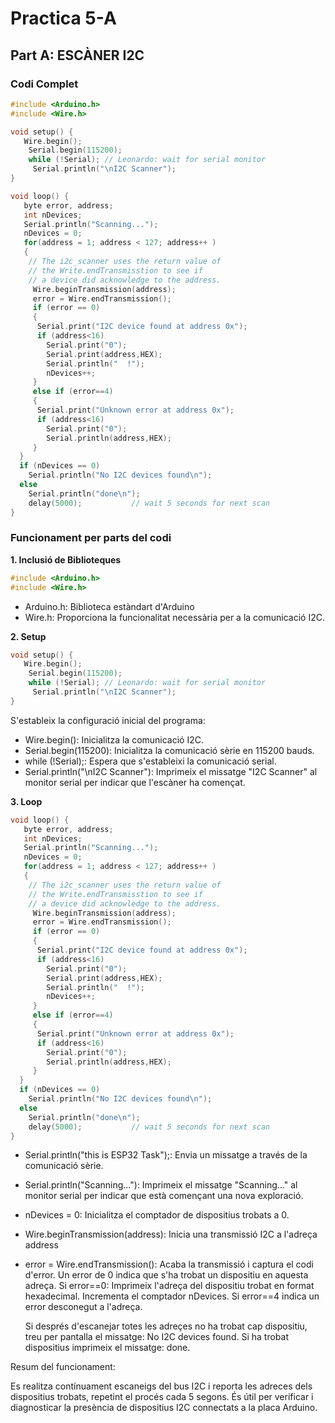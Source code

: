 # Practica 5-A
## Part A: ESCÀNER I2C
### Codi Complet
```cpp
#include <Arduino.h>
#include <Wire.h> 

void setup() {
   Wire.begin(); 
    Serial.begin(115200); 
    while (!Serial); // Leonardo: wait for serial monitor 
     Serial.println("\nI2C Scanner");
}

void loop() {
   byte error, address; 
   int nDevices; 
   Serial.println("Scanning..."); 
   nDevices = 0; 
   for(address = 1; address < 127; address++ ) 
   { 
    // The i2c_scanner uses the return value of 
    // the Write.endTransmisstion to see if 
    // a device did acknowledge to the address. 
     Wire.beginTransmission(address); 
     error = Wire.endTransmission(); 
     if (error == 0) 
     { 
      Serial.print("I2C device found at address 0x"); 
      if (address<16) 
        Serial.print("0"); 
        Serial.print(address,HEX); 
        Serial.println("  !"); 
        nDevices++; 
     } 
     else if (error==4) 
     { 
      Serial.print("Unknown error at address 0x"); 
      if (address<16) 
        Serial.print("0"); 
        Serial.println(address,HEX); 
     }     
  } 
  if (nDevices == 0) 
    Serial.println("No I2C devices found\n"); 
  else 
    Serial.println("done\n"); 
    delay(5000);           // wait 5 seconds for next scan
}
```
### Funcionament per parts del codi

__1. Inclusió de Biblioteques__
```cpp
#include <Arduino.h>
#include <Wire.h> 
```
- Arduino.h: Biblioteca estàndart d'Arduino
- Wire.h: Proporciona la funcionalitat necessària per a la comunicació I2C.
    
__2. Setup__
```cpp
void setup() {
   Wire.begin(); 
    Serial.begin(115200); 
    while (!Serial); // Leonardo: wait for serial monitor 
     Serial.println("\nI2C Scanner");
}
```
S'estableix la configuració inicial del programa:
- Wire.begin(): Inicialitza la comunicació I2C.
- Serial.begin(115200): Inicialitza la comunicació sèrie en 115200 bauds.
- while (!Serial);: Espera que s'estableixi la comunicació serial.
- Serial.println("\nI2C Scanner"): Imprimeix el missatge "I2C Scanner" al monitor serial per indicar que l'escàner ha començat.
  
__3. Loop__
```cpp
void loop() {
   byte error, address; 
   int nDevices; 
   Serial.println("Scanning..."); 
   nDevices = 0; 
   for(address = 1; address < 127; address++ ) 
   { 
    // The i2c_scanner uses the return value of 
    // the Write.endTransmisstion to see if 
    // a device did acknowledge to the address. 
     Wire.beginTransmission(address); 
     error = Wire.endTransmission(); 
     if (error == 0) 
     { 
      Serial.print("I2C device found at address 0x"); 
      if (address<16) 
        Serial.print("0"); 
        Serial.print(address,HEX); 
        Serial.println("  !"); 
        nDevices++; 
     } 
     else if (error==4) 
     { 
      Serial.print("Unknown error at address 0x"); 
      if (address<16) 
        Serial.print("0"); 
        Serial.println(address,HEX); 
     }     
  } 
  if (nDevices == 0) 
    Serial.println("No I2C devices found\n"); 
  else 
    Serial.println("done\n"); 
    delay(5000);           // wait 5 seconds for next scan
}

```
- Serial.println("this is ESP32 Task");: Envia un missatge a través de la comunicació sèrie.
- Serial.println("Scanning..."): Imprimeix el missatge "Scanning..." al monitor serial per indicar que està començant una nova exploració.
- nDevices = 0: Inicialitza el comptador de dispositius trobats a 0.
- Wire.beginTransmission(address): Inicia una transmissió I2C a l'adreça address
- error = Wire.endTransmission(): Acaba la transmissió i captura el codi d'error. Un error de 0 indica que s'ha trobat un dispositiu en aquesta adreça. Si error==0: Imprimeix l'adreça del dispositiu trobat en format hexadecimal.
  Incrementa el comptador nDevices.
  Si error==4 indica un error desconegut a l'adreça.

  Si després d'escanejar totes les adreçes no ha trobat cap dispositiu, treu per pantalla el missatge: No I2C devices found. Si ha trobat dispositius imprimeix el missatge: done.


Resum del funcionament: 

Es realitza contínuament escaneigs del bus I2C i reporta les adreces dels dispositius trobats, repetint el procés cada 5 segons.
És útil per verificar i diagnosticar la presència de dispositius I2C connectats a la placa Arduino.
